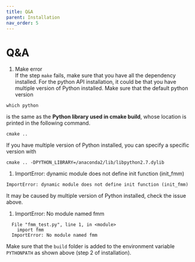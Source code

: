 ```yaml
---
title: Q&A
parent: Installation
nav_order: 5
---
```


# Q&A

1. Make error  
If the step `make` fails, make sure that you have all the dependency installed.
For the python API installation, it could be that you have multiple version of Python
installed. Make sure that the default python version
```
which python
```
is the same as the **Python library used in cmake build**, whose location is printed in
the following command.
```
cmake ..  
```
If you have multiple version of Python installed, you can specify a specific version with
```
cmake .. -DPYTHON_LIBRARY=/anaconda2/lib/libpython2.7.dylib
```
1. ImportError: dynamic module does not define init function (init_fmm)
```
ImportError: dynamic module does not define init function (init_fmm)
```
It may be caused by multiple version of Python installed, check the issue above.
1. ImportError: No module named fmm  
```
  File "fmm_test.py", line 1, in <module>
    import fmm
  ImportError: No module named fmm
```
Make sure that the `build` folder is added to the environment variable `PYTHONPATH` as shown above (step 2 of installation).

